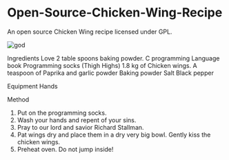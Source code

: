 # Open-Source-Chicken-Wing-Recipe
An open source Chicken Wing recipe licensed under GPL.

![god](https://user-images.githubusercontent.com/96272656/156833802-031135d7-fcd8-4ac1-9655-2c09c560cf72.png)

Ingredients
  Love 
  2 table spoons baking powder. 
  C programming Language book
  Programming socks (Thigh Highs) 
  1.8 kg of Chicken wings. 
  A teaspoon of Paprika and garlic powder
  Baking powder
  Salt 
  Black pepper 
  
Equipment
  Hands
  
Method
  1. Put on the programming socks.  
  2. Wash your hands and repent of your sins. 
  3. Pray to our lord and savior Richard Stallman.  
  4. Pat wings dry and place them in a dry very big bowl. Gently kiss the chicken wings.
  5. Preheat oven. Do not jump inside!
